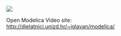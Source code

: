 
 [<img src="http://djelatnici.unizd.hr/~iglavan//slike/modelica/lopticaskocica-ico.gif">](http://djelatnici.unizd.hr/~iglavan//slike/modelica/lopticaskocica-ico.svg)
 
Open Modelica Video site:
\
http://djelatnici.unizd.hr/~iglavan/modelica/

